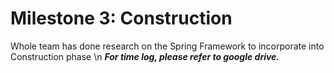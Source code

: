 # Milestone 3: Construction
Whole team has done research on the Spring Framework to incorporate into Construction phase \n
***For time log, please refer to google drive.***